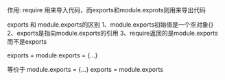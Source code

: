 
作用: require 用来导入代码，而exports和module.exprots则用来导出代码

exports 和 module.exports的区别
  1、module.exports初始值是一个空对象{}
  2、exports是指向module.exports的引用
  3、require返回的是module.exports而不是exports

  exports = module.exports = {...} 

  等价于
  module.exports = {...}
  exports = module.exports

  